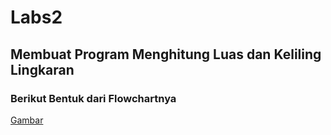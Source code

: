 # Labs2
## Membuat Program Menghitung Luas dan Keliling Lingkaran

### Berikut Bentuk dari Flowchartnya
[Gambar](ss/ss.png)
